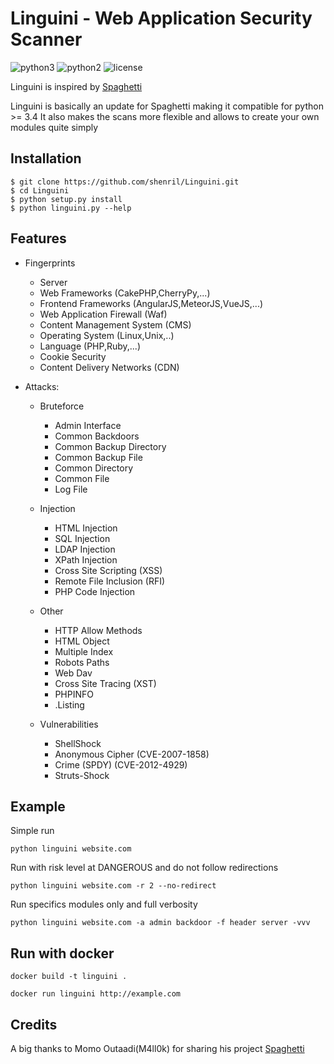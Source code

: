 # Linguini - Web Application Security Scanner
 ![python3](https://img.shields.io/badge/python-3.6-green.svg) ![python2](https://img.shields.io/badge/python-2.7-red.svg) ![license](https://img.shields.io/badge/License-GPLv3-brightgreen.svg)

Linguini is inspired by [Spaghetti](https://github.com/m4ll0k/Spaghetti)


Linguini is basically an update for Spaghetti making it compatible for python >= 3.4
It also makes the scans more flexible and allows to create your own modules quite simply

## Installation
```
$ git clone https://github.com/shenril/Linguini.git
$ cd Linguini
$ python setup.py install
$ python linguini.py --help
```

## Features
- Fingerprints
  - Server
  - Web Frameworks (CakePHP,CherryPy,...)
  - Frontend Frameworks (AngularJS,MeteorJS,VueJS,...)
  - Web Application Firewall (Waf)
  - Content Management System (CMS)
  - Operating System (Linux,Unix,..)
  - Language (PHP,Ruby,...)
  - Cookie Security
  - Content Delivery Networks (CDN)

- Attacks:

  - Bruteforce
    - Admin Interface
    - Common Backdoors
    - Common Backup Directory
    - Common Backup File
    - Common Directory
    - Common File
    - Log File
  
  - Injection
    - HTML Injection
    - SQL Injection
    - LDAP Injection
    - XPath Injection
    - Cross Site Scripting (XSS)
    - Remote File Inclusion (RFI)
    - PHP Code Injection
    
  - Other
    - HTTP Allow Methods
    - HTML Object
    - Multiple Index
    - Robots Paths
    - Web Dav
    - Cross Site Tracing (XST)
    - PHPINFO
    - .Listing
    
  - Vulnerabilities
    - ShellShock
    - Anonymous Cipher (CVE-2007-1858)
    - Crime (SPDY) (CVE-2012-4929)
    - Struts-Shock


## Example
Simple run

`python linguini website.com `

Run with risk level at DANGEROUS and do not follow redirections

`python linguini website.com -r 2 --no-redirect`

Run specifics modules only and full verbosity

`python linguini website.com -a admin backdoor -f header server -vvv`

## Run with docker
`docker build -t linguini .`

`docker run linguini http://example.com`

## Credits
A big thanks to Momo Outaadi(M4ll0k) for sharing his project [Spaghetti](https://github.com/m4ll0k/Spaghetti)

